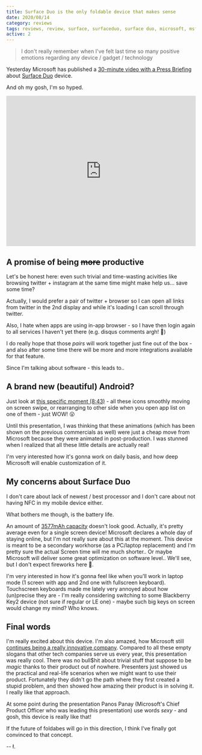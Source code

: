 ```yaml
---
title: Surface Duo is the only foldable device that makes sense
date: 2020/08/14
category: reviews
tags: reviews, review, surface, surfaceduo, surface duo, microsoft, msft, hardware, software, smartphone, dual display, android, phone, windows, foldable
active: 2
---
```


> I don't really remember when I've felt last time so many positive emotions regarding any device / gadget / technology

Yesterday Microsoft has published a [30-minute video with a Press Briefing](https://www.youtube.com/watch?v=R1CNwBzYqRs) about [Surface Duo](https://www.microsoft.com/en-us/surface/devices/surface-duo) device.

And oh my gosh, I'm so hyped.

<iframe width="100%" height="400" src="https://www.youtube.com/embed/R1CNwBzYqRs" frameborder="0" allow="accelerometer; autoplay; encrypted-media; gyroscope; picture-in-picture" allowfullscreen></iframe>

## A promise of being <strike>more</strike> productive

Let's be honest here: even such trivial and time-wasting acivities like browsing twitter + instagram at the same time might make help us... save some time?

Actually, I would prefer a pair of twitter + browser so I can open all links from twitter in the 2nd display and while it's loading I can scroll through twitter.

Also, I hate when apps are using in-app browser - so I have then login again to all services I haven't yet there (e.g. disqus comments argh! 😤)

I do really hope that those *pairs* will work together just fine out of the box - and also after some time there will be more and more integrations available for that feature.

Since I'm talking about software - this leads to..

## A brand new (beautiful) Android?

Just look at [this specific moment (8:43)](https://www.youtube.com/watch?v=R1CNwBzYqRs&feature=youtu.be&t=522) - all these icons smoothly moving on screen swipe, or rearranging to other side when you open app list on one of them - just WOW! 😮 

Until this presentation, I was thinking that these animations (which has been shown on the previous commercials as well) were just a cheap move from Microsoft because they were animated in post-production. I was stunned when I realized that all these little details are actually real!

I'm very interested how it's gonna work on daily basis, and how deep Microsoft will enable customization of it.

## My concerns about Surface Duo

I don't care about lack of newest / best processor and I don't care about not having NFC in my mobile device either. 

What bothers me though, is the battery life. 

An amount of [3577mAh capacity](https://www.microsoft.com/en-us/surface/devices/surface-duo?activetab=techSpecs ) doesn't look good. Actually, it's pretty average even for a single screen device! Microsoft declares a whole day of staying online, but I'm not really sure about this at the moment. This device is meant to be a secondary workhorse (as a PC/laptop replacement) and I'm pretty sure the actual Screen time will me much shorter.. Or maybe Microsoft will deliver some great optimization on software level.. We'll see, but I don't expect fireworks here 🙂.

I'm very interested in how it's gonna feel like when you'll work in laptop mode (1 screen with app and 2nd one with fullscreen keyboard). Touchscreen keyboards made me lately very annoyed about how (un)precise they are - I'm really considering switching to some Blackberry Key2 device (not sure if regular or LE one) - maybe such big keys on screen would change my mind? Who knows.

## Final words

I'm really excited about this device. I'm also amazed, how Microsoft still [continues being a really innovative company](https://lukaszkups.net/notes/microsoft-is-an-innovative-company-again/). Compared to all these empty slogans that other tech companies serve us every year, this presentation was really cool. There was no bull$hit about trivial stuff that suppose to be *magic* thanks to their product out of nowhere. Presenters just showed us the practical and real-life scenarios when we might want to use their product. Fortunately they didn't go the path where  they first created a stupid problem, and then showed how amazing their product is in solving it. I really like that approach.

At some point during the presentation Panos Panay (Microsoft's Chief Product Officer who was leading this presentation) use words *sexy* - and gosh, this device is really like that! 

If the future of foldabes will go in this direction, I think I've finally got convinced to that concept.

-- ł.
